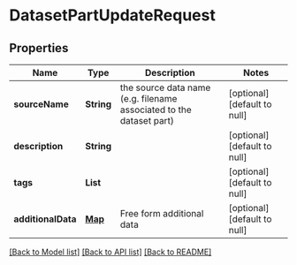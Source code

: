 # DatasetPartUpdateRequest
## Properties

| Name | Type | Description | Notes |
|------------ | ------------- | ------------- | -------------|
| **sourceName** | **String** | the source data name (e.g. filename associated to the dataset part) | [optional] [default to null] |
| **description** | **String** |  | [optional] [default to null] |
| **tags** | **List** |  | [optional] [default to null] |
| **additionalData** | [**Map**](AnyType.md) | Free form additional data | [optional] [default to null] |

[[Back to Model list]](../README.md#documentation-for-models) [[Back to API list]](../README.md#documentation-for-api-endpoints) [[Back to README]](../README.md)

